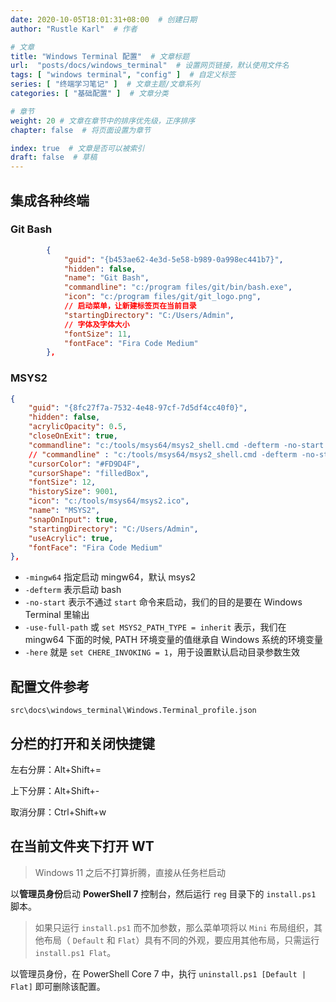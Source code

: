 ```yaml
---
date: 2020-10-05T18:01:31+08:00  # 创建日期
author: "Rustle Karl"  # 作者

# 文章
title: "Windows Terminal 配置"  # 文章标题
url:  "posts/docs/windows_terminal"  # 设置网页链接，默认使用文件名
tags: [ "windows terminal", "config" ]  # 自定义标签
series: [ "终端学习笔记" ]  # 文章主题/文章系列
categories: [ "基础配置" ]  # 文章分类

# 章节
weight: 20 # 文章在章节中的排序优先级，正序排序
chapter: false  # 将页面设置为章节

index: true  # 文章是否可以被索引
draft: false  # 草稿
---
```


## 集成各种终端

### Git Bash

```json
        {
            "guid": "{b453ae62-4e3d-5e58-b989-0a998ec441b7}",
            "hidden": false,
            "name": "Git Bash",
            "commandline": "c:/program files/git/bin/bash.exe",
            "icon": "c:/program files/git/git_logo.png",
            // 启动菜单，让新建标签页在当前目录
            "startingDirectory": "C:/Users/Admin",
            // 字体及字体大小
            "fontSize": 11,
            "fontFace": "Fira Code Medium"
        },
```

### MSYS2

```json
{
    "guid": "{8fc27f7a-7532-4e48-97cf-7d5df4cc40f0}",
    "hidden": false,
    "acrylicOpacity": 0.5,
    "closeOnExit": true,
    "commandline": "c:/tools/msys64/msys2_shell.cmd -defterm -no-start -use-full-path -here",
    // "commandline" : "c:/tools/msys64/msys2_shell.cmd -defterm -no-start -use-full-path -here -mingw64",
    "cursorColor": "#FD9D4F",
    "cursorShape": "filledBox",
    "fontSize": 12,
    "historySize": 9001,
    "icon": "c:/tools/msys64/msys2.ico",
    "name": "MSYS2",
    "snapOnInput": true,
    "startingDirectory": "C:/Users/Admin",
    "useAcrylic": true,
    "fontFace": "Fira Code Medium"
},
```

- `-mingw64` 指定启动 mingw64，默认 msys2
- `-defterm` 表示启动 bash
- `-no-start` 表示不通过 `start` 命令来启动，我们的目的是要在 Windows Terminal 里输出
- `-use-full-path` 或 `set MSYS2_PATH_TYPE = inherit` 表示，我们在 mingw64 下面的时候, PATH 环境变量的值继承自 Windows 系统的环境变量
- `-here` 就是 `set CHERE_INVOKING = 1`，用于设置默认启动目录参数生效

## 配置文件参考

`src\docs\windows_terminal\Windows.Terminal_profile.json`

## 分栏的打开和关闭快捷键

左右分屏：Alt+Shift+=

上下分屏：Alt+Shift+-

取消分屏：Ctrl+Shift+w

## 在当前文件夹下打开 WT

> Windows 11 之后不打算折腾，直接从任务栏启动

以**管理员身份**启动 **PowerShell 7** 控制台，然后运行 `reg` 目录下的 `install.ps1` 脚本。

> 如果只运行 `install.ps1` 而不加参数，那么菜单项将以 `Mini` 布局组织，其他布局（ `Default` 和 `Flat`）具有不同的外观，要应用其他布局，只需运行 `install.ps1 Flat`。

以管理员身份，在 PowerShell Core 7 中，执行 `uninstall.ps1 [Default | Flat]` 即可删除该配置。
